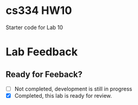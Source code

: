 # cs334 HW10
Starter code for Lab 10

# Lab Feedback

## Ready for Feeback?
 - [ ] Not completed, development is still in progress
 - [x] Completed, this lab is ready for review.